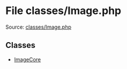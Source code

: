 File classes/Image.php
=========

Source: [classes/Image.php](https://github.com/PrestaShop/PrestaShop/blob/1.5.0.15/classes/Image.php)


Classes
-------

* [ImageCore](class.ImageCore.md)

